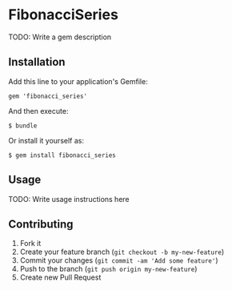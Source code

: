 # FibonacciSeries

TODO: Write a gem description

## Installation

Add this line to your application's Gemfile:

    gem 'fibonacci_series'

And then execute:

    $ bundle

Or install it yourself as:

    $ gem install fibonacci_series

## Usage

TODO: Write usage instructions here

## Contributing

1. Fork it
2. Create your feature branch (`git checkout -b my-new-feature`)
3. Commit your changes (`git commit -am 'Add some feature'`)
4. Push to the branch (`git push origin my-new-feature`)
5. Create new Pull Request
